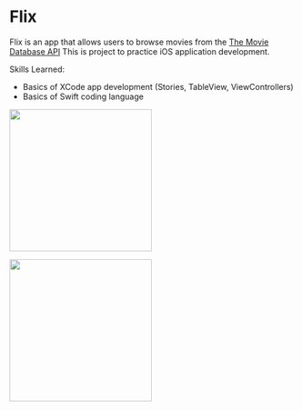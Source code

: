 # Flix

Flix is an app that allows users to browse movies from the [The Movie Database API](http://docs.themoviedb.apiary.io/#)
This is project to practice iOS application development. 

Skills Learned:
- Basics of XCode app development (Stories, TableView, ViewControllers)
- Basics of Swift coding language

<img src="http://g.recordit.co/WIa1rySiWk.gif" width=250><br>

<img src="http://g.recordit.co/6uZAu3O2jF.gif" width=250><br>


